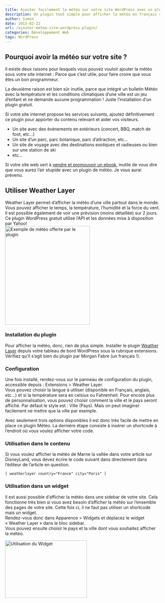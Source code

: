 ```yaml
---
title: Ajouter facilement la météo sur votre site WordPress avec un plugin
description: Un plugin tout simple pour afficher la météo en français sur votre site WordPress
author: Simon
date: 2013-02-22
url: /ajouter-meteo-site-wordpress-plugin/
categories: Développement Web
tags: WordPress
---
```

## Pourquoi avoir la météo sur votre site ?

Il existe deux raisons pour lesquels vous pouvez vouloir ajouter la météo sous votre site internet : Parce que c’est utile, pour faire croire que vous êtes un bon programmeur.

La deuxième raison est bien sûr inutile, parce que intégré un bulletin Météo avec la température et les conditions climatiques d’une ville est un jeu d’enfant et ne demande aucune programmation ! Juste l’installation d’un plugin gratuit.

Si votre site internet propose les services suivants, ajoutez définitivement ce plugin pour apporter du contenu relevant et aider vos visiteurs.

  * Un site avec des évènements en extérieurs (concert, BBQ, match de foot, etc…)
  * Un site d’un parc, parc botanique, parc d’attraction, etc…
  * Un site de voyage avec des destinations exotiques et radieuses ou bien sur une station de ski
  * etc…

Si votre site web sert à [vendre et promouvoir un ebook][2], inutile de vous dire que vous aurez l’air stupide avec un plugin de météo. Je vous aurai prévenu.

## Utiliser Weather Layer

Weather Layer permet d&rsquo;afficher la météo d&rsquo;une ville partout dans le monde. Vous pouvez afficher le temps, la température, l&rsquo;humidité et la force du vent. Il est possible également de voir une prévision (moins détaillée) sur 2 jours. Ce plugin WordPress gratuit utilise l&rsquo;API et les données mise à disposition par Yahoo!  
<img src="http://www.bygga.fr/wp-content/uploads/2013/02/meteo.jpg" alt="Exemple de météo offerte par le plugin" width="276" height="321" class="size-full wp-image-675" />


### Installation du plugin

Pour afficher la météo, donc, rien de plus simple. Installer le plugin <a href="http://wordpress.org/extend/plugins/weather-layer/" title="Télécharger weather layer" target="_blank">Weather Layer</a> depuis votre tableau de bord WordPress sous la rubrique extensions.  
Vérifiez qu’il s’agit bien du plugin par Morgan Fabre (un français !).

### Configuration

Une fois installé, rendez-vous sur le panneau de configuration du plugin, accessible depuis : Extensions > Weather Layer.  
Vous pouvez choisir la langue à utiliser (disponible en Français, anglais, etc&#8230;) et si la température sera en celsius ou Fahrenheit. Pour encore plus de personnalisation, vous pouvez choisir comment la ville et le pays seront affiché. Par défaut le style est : Ville (Pays). Mais on peut imaginer facilement ne mettre que la ville par exemple.

Avec seulement trois options disponibles il est donc très facile de mettre en place ce plugin Météo. La dernière étape consiste à insérer un shortcode à l&rsquo;endroit où vous voulez afficher votre code.

### Utilisation dans le contenu

Si vous voulez afficher la météo de Marne la vallée dans votre article sur DisneyLand, vous devez écrire le code suivant dans directement dans l&rsquo;éditeur de l&rsquo;article en question.

<pre class="language-html"><code>&#091; weatherlayer country="France" city="Paris" &#093;</code></pre>

### Utilisation dans un widget

Il est aussi possible d&rsquo;afficher la météo dans une sidebar de votre site. Cela fonctionne très bien si vous avez besoin d&rsquo;afficher la météo sur l&rsquo;ensemble des pages de votre site. Cette fois ci, il ne faut pas utiliser un shortcode mais un widget.  
Rendez-vous donc dans Apparence > Widgets et déplacez le widget &laquo;&nbsp;Weather Layer&nbsp;&raquo; dans le bloc sidebar.  
Vous pouvez ensuite choisir le pays et la ville dont vous souhaitez afficher la météo.  


<img src="http://www.bygga.fr/wp-content/uploads/2013/02/widget.jpg" alt="Utilisation du Widget" width="266" height="187" class="size-full wp-image-674" />

[2]: http://www.bygga.fr/comment-vendre-et-distribuer-un-ebook-avec-wordpress/ "Comment vendre et distribuer un ebook avec WordPress"